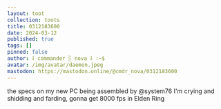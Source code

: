 ```yaml
---
layout: toot
collection: toots
title: 0312183600
date: 2024-03-12
published: true
tags: []
pinned: false
author: ⸸ commander ░ nova ⸸ :~$
avatar: /img/avatar/daemon.jpeg
mastodon: https://mastodon.online/@cmdr_nova/0312183600
---
```


the specs on my new PC being assembled by @system76 I'm crying and shidding and farding, gonna get 8000 fps in Elden Ring
